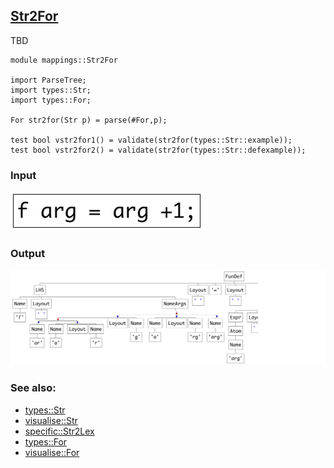 ## [Str2For](https://github.com/grammarware/bx-parsing/blob/master/src/mappings/Str2For.rsc)

TBD

```
module mappings::Str2For

import ParseTree;
import types::Str;
import types::For;

For str2for(Str p) = parse(#For,p);

test bool vstr2for1() = validate(str2for(types::Str::example));
test bool vstr2for2() = validate(str2for(types::Str::defexample));
```

### Input

![Input](https://github.com/grammarware/bx-parsing/raw/master/img/Str.png)

### Output

![Output](https://github.com/grammarware/bx-parsing/raw/master/img/For.png)

### See also:
* [types::Str](https://github.com/grammarware/bx-parsing/blob/master/src/types/Str.rsc)
* [visualise::Str](https://github.com/grammarware/bx-parsing/blob/master/src/visualise/Str.rsc)
* [specific::Str2Lex](https://github.com/grammarware/bx-parsing/blob/master/src/specific/Str2Lex.rsc)
* [types::For](https://github.com/grammarware/bx-parsing/blob/master/src/types/For.rsc)
* [visualise::For](https://github.com/grammarware/bx-parsing/blob/master/src/visualise/For.rsc)

